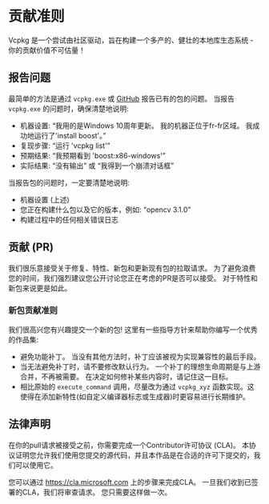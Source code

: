 # 贡献准则

Vcpkg 是一个尝试由社区驱动，旨在构建一个多产的、健壮的本地库生态系统 - 你的贡献价值不可估量！

## 报告问题

最简单的方法是通过 `vcpkg.exe` 或 [GitHub](https://github.com/Microsoft/vcpkg) 报告已有的包的问题。 当报告 `vcpkg.exe` 的问题时，确保清楚地说明:
- 机器设置: “我用的是Windows 10周年更新。 我的机器正位于fr-fr区域。 我成功地运行了'install boost'。”
- 复现步骤: “运行 'vcpkg list'”
- 预期结果: “我预期看到 'boost:x86-windows'”
- 实际结果: “没有输出” 或 “我得到一个崩溃对话框”

当报告包的问题时，一定要清楚地说明:
- 机器设置 (上述)
- 您正在构建什么包以及它的版本，例如: “opencv 3.1.0”
- 构建过程中的任何相关错误日志

## 贡献 (PR)

我们很乐意接受关于修复、特性、新包和更新现有包的拉取请求。 为了避免浪费您的时间，我们强烈建议您公开讨论您正在考虑的PR是否可以接受。 对于特性和新包来说更是如此。

### 新包贡献准则

我们很高兴您有兴趣提交一个新的包! 这里有一些指导方针来帮助你编写一个优秀的作品集:
- 避免功能补丁。 当没有其他方法时，补丁应该被视为实现兼容性的最后手段。
- 当无法避免补丁时，请不要修改默认行为。 一个补丁的理想生命周期是与上游合并，不再被需要。 在决定如何修补某些内容时，请记住这一目标。
- 相比原始的 `execute_command` 调用，尽量改为通过 `vcpkg_xyz` 函数实现。这使得在添加新特性(如自定义编译器标志或生成器)时更容易进行长期维护。

## 法律声明

在你的pull请求被接受之前，你需要完成一个Contributor许可协议 (CLA)。 本协议证明您允许我们使用您提交的源代码，并且本作品是在合适的许可下提交的，我们可以使用它。

您可以通过 https://cla.microsoft.com 上的步骤来完成CLA。 一旦我们收到已签署的CLA，我们将审查请求。 您只需要这样做一次。
